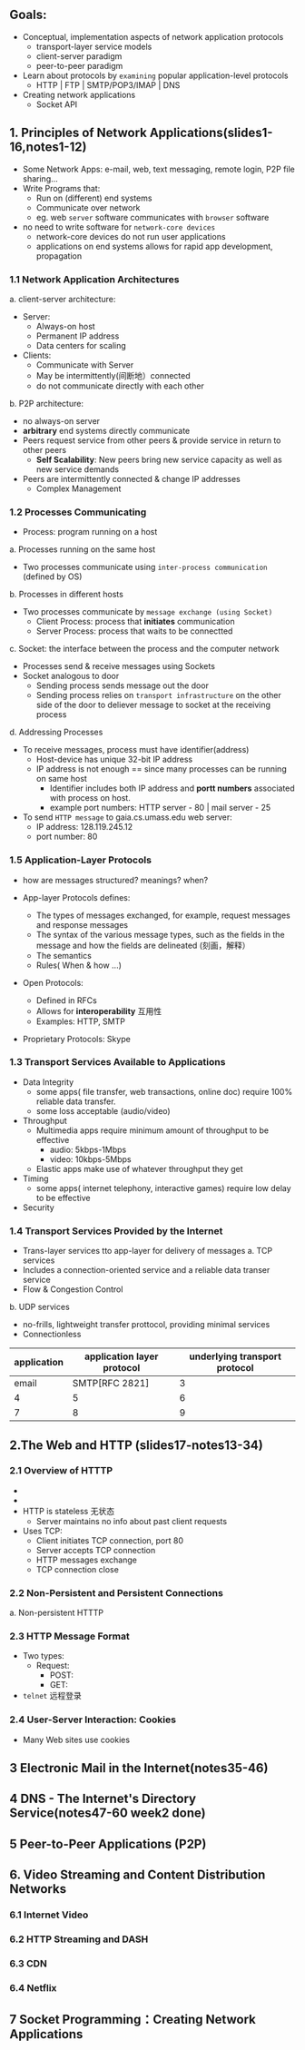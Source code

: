 ## Goals:
* Conceptual, implementation aspects of network application protocols
  * transport-layer service models
  * client-server paradigm
  * peer-to-peer paradigm
* Learn about protocols by `examining` popular application-level protocols
  * HTTP | FTP | SMTP/POP3/IMAP | DNS
* Creating network applications
  * Socket API
## 1. Principles of Network Applications(slides1-16,notes1-12)
* Some Network Apps: e-mail, web, text messaging, remote login, P2P file sharing...
* Write Programs that:
  * Run on (different) end systems
  * Communicate over network
  * eg. web `server` software communicates with `browser` software
* no need to write software for `network-core devices`
  * network-core devices do not run user applications
  * applications on end systems allows for rapid app development, propagation
### 1.1 Network Application Architectures
a. client-server architecture:
* Server: 
  * Always-on host
  * Permanent IP address
  * Data centers for scaling
* Clients:
  * Communicate with Server
  * May be intermittently(间断地）connected
  * do not communicate directly with each other  

b. P2P architecture:
  * no always-on server
  * **arbitrary** end systems directly communicate
  * Peers request service from other peers & provide service in return to other peers
    * **Self Scalability**: New peers bring new service capacity as well as new service demands
  * Peers are intermittently connected & change IP addresses 
    * Complex Management
  
  
### 1.2 Processes Communicating
* Process: program running on a host

a. Processes running on the same host
* Two processes communicate using `inter-process communication` (defined by OS)

b. Processes in different hosts
* Two processes communicate by `message exchange (using Socket)`
  * Client Process: process that **initiates** communication
  * Server Process: process that waits to be connectted
  
c. Socket: the interface between the process and the computer network
* Processes send & receive messages using Sockets
* Socket analogous to door
  * Sending process sends message out the door
  * Sending process relies on `transport infrastructure` on the other side of the door to deliever message to socket at the receiving process

d. Addressing Processes
* To receive messages, process must have identifier(address)
  * Host-device has unique 32-bit IP address
  * IP address is not enough == since many processes can be running on same host
    * Identifier includes both IP address and **portt numbers** associated with process on host.
    * example port numbers: HTTP server - 80 | mail server - 25
* To send `HTTP message` to gaia.cs.umass.edu web server:
  * IP address: 128.119.245.12
  * port number: 80


### 1.5 Application-Layer Protocols  
* how are messages structured? meanings? when?
* App-layer Protocols defines:
  * The types of messages exchanged, for example, request messages and response messages
  * The syntax of the various message types, such as the fields in the message and how the fields are delineated (刻画，解释）
  * The semantics
  * Rules( When & how ...)
  
* Open Protocols:
  * Defined in RFCs
  * Allows for **interoperability** 互用性
  * Examples: HTTP, SMTP
* Proprietary Protocols: Skype
  
### 1.3 Transport Services Available to Applications
* Data Integrity
  * some apps( file transfer, web transactions, online doc) require 100% reliable data transfer. 
  * some loss acceptable (audio/video)
* Throughput
  * Multimedia apps require minimum amount of throughput to be effective
    * audio: 5kbps-1Mbps
    * video: 10kbps-5Mbps
  * Elastic apps make use of whatever throughput they get 
* Timing
  * some apps( internet telephony, interactive games) require low delay to be effective
* Security


### 1.4 Transport Services Provided by the Internet 
* Trans-layer services tto app-layer for delivery of messages
a. TCP services
* Includes a connection-oriented service and a reliable data transer service
* Flow & Congestion Control

b. UDP services
* no-frills, lightweight transfer prottocol, providing minimal services
* Connectionless
  
|application|application layer protocol|underlying transport protocol|  
|---|---|---|
|email|SMTP[RFC 2821]|3   |  
|  4 |  5 |   6| 
|  7 |  8 |   9|  
## 2.The Web and HTTP (slides17-notes13-34)
### 2.1 Overview of HTTTP 
*
*
* HTTP is stateless 无状态
  * Server maintains no info about past client requests
* Uses TCP:
  * Client initiates TCP connection, port 80
  * Server accepts TCP connection
  * HTTP messages exchange
  * TCP connection close

### 2.2 Non-Persistent and Persistent Connections
a. Non-persistent HTTTP



### 2.3 HTTP Message Format
* Two types:
  * Request:
    - POST:
    - GET:
* `telnet` 远程登录
### 2.4 User-Server Interaction: Cookies
* Many Web sites use cookies

## 3 Electronic Mail in the Internet(notes35-46)
## 4 DNS - The Internet's Directory Service(notes47-60 week2 done)



## 5 Peer-to-Peer Applications (P2P)
## 6. Video Streaming and Content Distribution Networks
### 6.1 Internet Video
### 6.2 HTTP Streaming and DASH
### 6.3 CDN
### 6.4 Netflix
## 7 Socket Programming：Creating Network Applications
